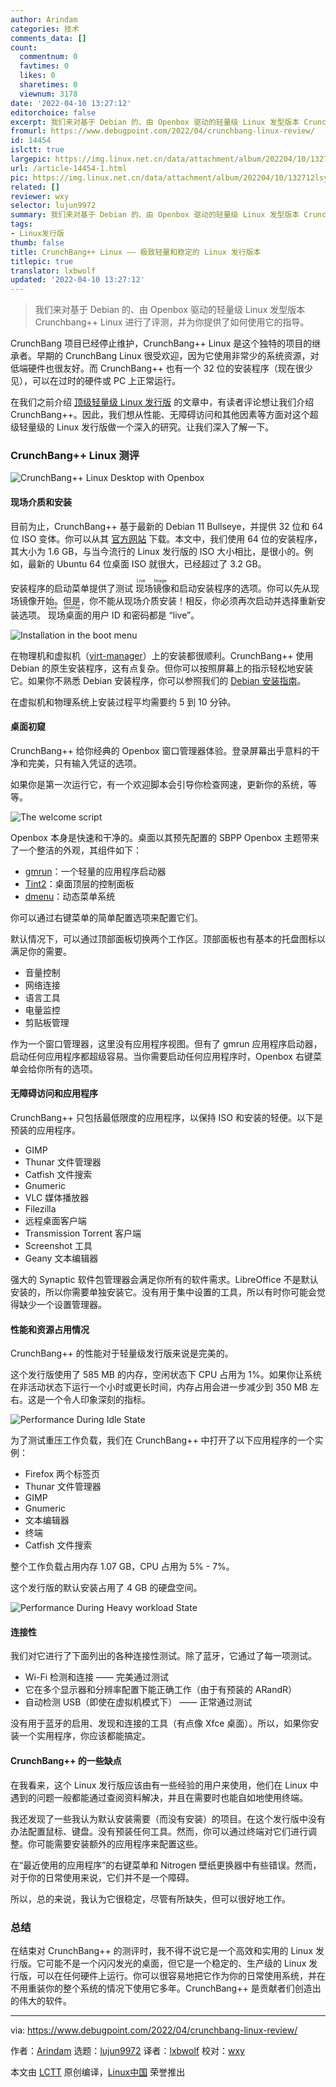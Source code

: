 ```yaml
---
author: Arindam
categories: 技术
comments_data: []
count:
  commentnum: 0
  favtimes: 0
  likes: 0
  sharetimes: 0
  viewnum: 3178
date: '2022-04-10 13:27:12'
editorchoice: false
excerpt: 我们来对基于 Debian 的、由 Openbox 驱动的轻量级 Linux 发型版本 Crunchbang++ Linux 进行了评测，并为你提供了如何使用它的指导。
fromurl: https://www.debugpoint.com/2022/04/crunchbang-linux-review/
id: 14454
islctt: true
largepic: https://img.linux.net.cn/data/attachment/album/202204/10/132712lsye94up4cven44u.jpg
url: /article-14454-1.html
pic: https://img.linux.net.cn/data/attachment/album/202204/10/132712lsye94up4cven44u.jpg.thumb.jpg
related: []
reviewer: wxy
selector: lujun9972
summary: 我们来对基于 Debian 的、由 Openbox 驱动的轻量级 Linux 发型版本 Crunchbang++ Linux 进行了评测，并为你提供了如何使用它的指导。
tags:
- Linux发行版
thumb: false
title: CrunchBang++ Linux —— 极致轻量和稳定的 Linux 发行版本
titlepic: true
translator: lxbwolf
updated: '2022-04-10 13:27:12'
---
```



> 
> 我们来对基于 Debian 的、由 Openbox 驱动的轻量级 Linux 发型版本 Crunchbang++ Linux 进行了评测，并为你提供了如何使用它的指导。
> 
> 
> 


CrunchBang 项目已经停止维护，CrunchBang++ Linux 是这个独特的项目的继承者。早期的 CrunchBang Linux 很受欢迎，因为它使用非常少的系统资源，对低端硬件也很友好。而 CrunchBang++ 也有一个 32 位的安装程序（现在很少见），可以在过时的硬件或 PC 上正常运行。


在我们之前介绍 [顶级轻量级 Linux 发行版](https://www.debugpoint.com/2022/03/lightweight-linux-distributions-2022/) 的文章中，有读者评论想让我们介绍 CrunchBang++。因此，我们想从性能、无障碍访问和其他因素等方面对这个超级轻量级的 Linux 发行版做一个深入的研究。让我们深入了解一下。


### CrunchBang++ Linux 测评


![CrunchBang++ Linux Desktop with Openbox](/data/attachment/album/202204/10/132712lsye94up4cven44u.jpg)


#### 现场介质和安装


目前为止，CrunchBang++ 基于最新的 Debian 11 Bullseye，并提供 32 位和 64 位 ISO 变体。你可以从其 [官方网站](https://crunchbangplusplus.org/) 下载。本文中，我们使用 64 位的安装程序，其大小为 1.6 GB，与当今流行的 Linux 发行版的 ISO 大小相比，是很小的。例如，最新的 Ubuntu 64 位桌面 ISO 就很大，已经超过了 3.2 GB。


安装程序的启动菜单提供了测试<ruby> 现场镜像 <rt>  Live Image </rt></ruby>和启动安装程序的选项。你可以先从现场镜像开始。但是，你不能从现场介质安装！相反，你必须再次启动并选择重新安装选项。<ruby> 现场桌面 <rt>  Live desktop </rt></ruby>的用户 ID 和密码都是 “live”。


![Installation in the boot menu](/data/attachment/album/202204/10/132713z88ctvbsgg8svz44.jpg)


在物理机和虚拟机（[virt-manager](https://www.debugpoint.com/2020/11/virt-manager/)）上的安装都很顺利。CrunchBang++ 使用 Debian 的原生安装程序，这有点复杂。但你可以按照屏幕上的指示轻松地安装它。如果你不熟悉 Debian 安装程序，你可以参照我们的 [Debian 安装指南](https://www.debugpoint.com/2021/01/install-debian-buster/)。


在虚拟机和物理系统上安装过程平均需要约 5 到 10 分钟。


#### 桌面初窥


CrunchBang++ 给你经典的 Openbox 窗口管理器体验。登录屏幕出乎意料的干净和完美，只有输入凭证的选项。


如果你是第一次运行它，有一个欢迎脚本会引导你检查网速，更新你的系统，等等。


![The welcome script](/data/attachment/album/202204/10/132713a7b7jlpvmk7lnplq.jpg)


Openbox 本身是快速和干净的。桌面以其预先配置的 SBPP Openbox 主题带来了一个整洁的外观，其组件如下：


* [gmrun](https://github.com/WdesktopX/gmrun)：一个轻量的应用程序启动器
* [Tint2](https://gitlab.com/o9000/tint2)：桌面顶层的控制面板
* [dmenu](https://tools.suckless.org/dmenu/)：动态菜单系统


你可以通过右键菜单的简单配置选项来配置它们。


默认情况下，可以通过顶部面板切换两个工作区。顶部面板也有基本的托盘图标以满足你的需要。


* 音量控制
* 网络连接
* 语言工具
* 电量监控
* 剪贴板管理


作为一个窗口管理器，这里没有应用程序视图。但有了 gmrun 应用程序启动器，启动任何应用程序都超级容易。当你需要启动任何应用程序时，Openbox 右键菜单会给你所有的选项。


#### 无障碍访问和应用程序


CrunchBang++ 只包括最低限度的应用程序，以保持 ISO 和安装的轻便。以下是预装的应用程序。


* GIMP
* Thunar 文件管理器
* Catfish 文件搜索
* Gnumeric
* VLC 媒体播放器
* Filezilla
* 远程桌面客户端
* Transmission Torrent 客户端
* Screenshot 工具
* Geany 文本编辑器


强大的 Synaptic 软件包管理器会满足你所有的软件需求。LibreOffice 不是默认安装的，所以你需要单独安装它。没有用于集中设置的工具，所以有时你可能会觉得缺少一个设置管理器。


#### 性能和资源占用情况


CrunchBang++ 的性能对于轻量级发行版来说是完美的。


这个发行版使用了 585 MB 的内存，空闲状态下 CPU 占用为 1%。如果你让系统在非活动状态下运行一个小时或更长时间，内存占用会进一步减少到 350 MB 左右。这是一个令人印象深刻的指标。


![Performance During Idle State](/data/attachment/album/202204/10/132713mpsqnxb9ps3eby3s.jpg)


为了测试重压工作负载，我们在 CrunchBang++ 中打开了以下应用程序的一个实例：


* Firefox 两个标签页
* Thunar 文件管理器
* GIMP
* Gnumeric
* 文本编辑器
* 终端
* Catfish 文件搜索


整个工作负载占用内存 1.07 GB，CPU 占用为 5% - 7%。


这个发行版的默认安装占用了 4 GB 的硬盘空间。


![Performance During Heavy workload State](/data/attachment/album/202204/10/132713p97t7d99cr9tsamn.jpg)


#### 连接性


我们对它进行了下面列出的各种连接性测试。除了蓝牙，它通过了每一项测试。


* Wi-Fi 检测和连接 —— 完美通过测试
* 它在多个显示器和分辨率配置下能正确工作（由于有预装的 ARandR）
* 自动检测 USB（即使在虚拟机模式下） —— 正常通过测试


没有用于蓝牙的启用、发现和连接的工具（有点像 Xfce 桌面）。所以，如果你安装一个实用程序，你应该都能搞定。


#### CrunchBang++ 的一些缺点


在我看来，这个 Linux 发行版应该由有一些经验的用户来使用，他们在 Linux 中遇到的问题一般都能通过查阅资料解决，并且在需要时也能自如地使用终端。


我还发现了一些我认为默认安装需要（而没有安装）的项目。在这个发行版中没有办法配置鼠标、键盘。没有预装任何工具。然而，你可以通过终端对它们进行调整。你可能需要安装额外的应用程序来配置这些。


在“最近使用的应用程序”的右键菜单和 Nitrogen 壁纸更换器中有些错误。然而，对于你的日常使用来说，它们并不是一个障碍。


所以，总的来说，我认为它很稳定，尽管有所缺失，但可以很好地工作。


### 总结


在结束对 CrunchBang++ 的测评时，我不得不说它是一个高效和实用的 Linux 发行版。它可能不是一个闪闪发光的桌面，但它是一个稳定的、生产级的 Linux 发行版，可以在任何硬件上运行。你可以很容易地把它作为你的日常使用系统，并在不用重装你的整个系统的情况下使用它多年。CrunchBang++ 是贡献者们创造出的伟大的软件。




---


via: <https://www.debugpoint.com/2022/04/crunchbang-linux-review/>


作者：[Arindam](https://www.debugpoint.com/author/admin1/) 选题：[lujun9972](https://github.com/lujun9972) 译者：[lxbwolf](https://github.com/lxbwolf) 校对：[wxy](https://github.com/wxy)


本文由 [LCTT](https://github.com/LCTT/TranslateProject) 原创编译，[Linux中国](https://linux.cn/) 荣誉推出